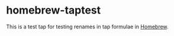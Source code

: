 homebrew-taptest
================
This is a test tap for testing renames in tap formulae in [Homebrew](https://github.com/homebrew/homebrew).
